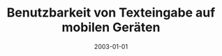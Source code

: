 ---
abstract: ''
authors:
- Thomas Költringer
date: '2003-01-01'
featured: false
links:
- name: Publik
  url: https://publik.tuwien.ac.at/showentry.php?ID=138162&lang=1
publication_types:
- '7'
publishDate: '2003-01-01'
title: Benutzbarkeit von Texteingabe auf mobilen Geräten
url_pdf: ''
---